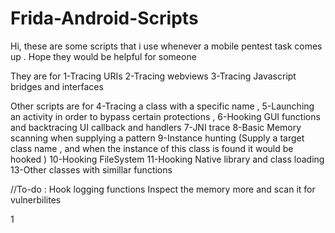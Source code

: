 # Frida-Android-Scripts
Hi, these are some scripts that i use whenever a mobile pentest task comes up . Hope they would be helpful for someone 

They are for 
1-Tracing URIs 
2-Tracing webviews
3-Tracing Javascript bridges and interfaces 

Other scripts are for 
4-Tracing a class with a specific name , 
5-Launching an activity in order to bypass certain protections , 
6-Hooking GUI functions and backtracing UI callback and handlers
7-JNI trace
8-Basic Memory scanning when supplying a pattern 
9-Instance hunting (Supply a target class name , and when the instance of this class is found it would be hooked )
10-Hooking FileSystem
11-Hooking Native library and class loading 
13-Other classes with simillar functions 

//To-do :
Hook logging functions
Inspect the memory more and scan it for vulnerbilites 

1
